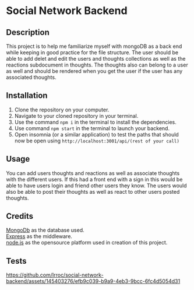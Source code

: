 # Social Network Backend

## Description

This project is to help me familiarize myself with mongoDB as a back end while keeping in good practice for the file structure. The user should be able to add delet and edit the users and thoughts collections as well as the reactions subdocument in thoughts. The thoughts also can belong to a user as well and should be rendered when you get the user if the user has any associated thoughts.

## Installation

1. Clone the repository on your computer.
2. Navigate to your cloned repository in your terminal.
3. Use the command `npm i` in the terminal to install the dependencies.
4. Use command `npm start` in the terminal to launch your backend.
5. Open insomnia (or a similar application) to test the paths that should now be open using `http://localhost:3001/api/(rest of your call)`

## Usage

You can add users thoughts and reactions as well as associate thoughts with the different users. If this had a front end with a sign in this would be able to have users login and friend other users they know. The users would also be able to post their thoughts as well as react to other users posted thoughts.  

## Credits

[MongoDb](https://www.mongodb.com/cloud/atlas/lp/try4?utm_source=google&utm_campaign=search_gs_pl_evergreen_atlas_core_retarget-brand_gic-null_amers-us-ca_ps-all_desktop_eng_lead&utm_term=mongodb&utm_medium=cpc_paid_search&utm_ad=e&utm_ad_campaign_id=14291004479&adgroup=128837427347&cq_cmp=14291004479&gad_source=1&gclid=CjwKCAiAuYuvBhApEiwAzq_YiSds-4_CMcjAcyH9UlvBXnxlTboeXLOa5yukcvt_gSpe72z4PROEgBoCAiIQAvD_BwE) as the database used.  
[Express](https://expressjs.com/) as the middleware.   
[node.js](https://nodejs.org/en) as the opensource platform used in creation of this project.


## Tests


https://github.com/Irroc/social-network-backend/assets/145403276/efb9c039-b9a9-4eb3-9bcc-6fc4d5054d31

